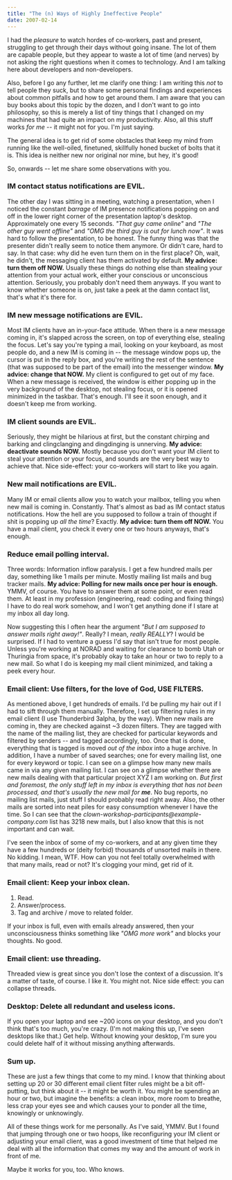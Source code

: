 ```yaml
---
title: "The (n) Ways of Highly Ineffective People"
date: 2007-02-14
---
```


I had the _pleasure_ to watch hordes of co-workers, past and present,
struggling to get through their days without going insane. The lot of them are capable people, but they appear to waste a lot of time (and nerves) by not asking the right questions when it comes to technology. And I am talking here about developers and non-developers.

Also, before I go any further, let me clarify one thing: I am writing this _not_ to tell people they suck, but to share some personal findings and experiences about common pitfalls and how to get around them. I am aware that you can buy books about this topic by the dozen, and I don't want to go into philosophy, so this is merely a list of tiny things that I changed on my machines that had quite an impact on my productivity. Also, all this stuff works _for me_ -- it might not for you. I'm just saying.

The general idea is to get rid of some obstacles that keep my mind from running like the well-oiled, finetuned, skillfully honed bucket of bolts that it is. This idea is neither new nor original nor mine, but hey, it's good!

So, onwards -- let me share some observations with you.

### IM contact status notifications are EVIL.

The other day I was sitting in a meeting, watching a presentation, when I noticed the constant _barrage_ of IM presence notifications popping on and off in the lower right corner of the presentation laptop's desktop. Approximately one every 15 seconds. _"That guy came online"_ and _"The other guy went offline"_ and _"OMG the third guy is out for lunch now"_. It was hard to follow the presentation, to be honest. The funny thing was that the presenter didn't really seem to notice them anymore. Or didn't care, hard to say. In that case: why did he even turn them on in the first place? Oh, wait, he didn't, the messaging client has them activated by default. **My advice: turn them off NOW.** Usually these things do nothing else than stealing your attention from your actual work, either your conscious or unconscious attention. Seriously, you probably don't need them anyways. If you want to know whether someone is on, just take a peek at the damn contact list, that's what it's there for.

### IM new message notifications are EVIL.

Most IM clients have an in-your-face attitude. When there is a new message coming in, it's slapped across the screen, on top of everything else, stealing the focus. Let's say you're typing a mail, looking on your keyboard, as most people do, and a new IM is coming in -- the message window pops up, the cursor is put in the reply box, and you're writing the rest of the sentence (that was supposed to be part of the email) into the messenger window. **My advice:
change that NOW.** My client is configured to get out of my face. When a new message is received, the window is either popping up in the very background of the desktop, not stealing focus, or it is opened minimized in the taskbar.
That's enough. I'll see it soon enough, and it doesn't keep me from working.

### IM client sounds are EVIL.

Seriously, they might be hilarious at first, but the constant chirping and barking and clingclanging and dingdinging is unnerving. **My advice:
deactivate sounds NOW.** Mostly because you don't want your IM client to steal your attention or your focus, and sounds are the very best way to achieve that. Nice side-effect: your co-workers will start to like you again.

### New mail notifications are EVIL.

Many IM or email clients allow you to watch your mailbox, telling you when new mail is coming in. Constantly. That's almost as bad as IM contact status notifications. How the hell are you supposed to follow a train of thought if shit is popping up _all the time_? Exactly. **My advice: turn them off NOW.**
You have a mail client, you check it every one or two hours anyways, that's enough.

### Reduce email polling interval.

Three words: Information inflow paralysis. I get a few hundred mails per day,
something like 1 mails per minute. Mostly mailing list mails and bug tracker mails. **My advice: Polling for new mails once per hour is enough.** YMMV, of course. You have to answer them at some point, or even read them. At least in my profession (engineering, read: coding and fixing things) I have to do real work somehow, and I won't get anything done if I stare at my inbox all day long.

Now suggesting this I often hear the argument _"But I am supposed to answer mails right away!"_. Really? I mean, _really REALLY_? I would be surprised. If I had to venture a guess I'd say that isn't true for most people. Unless you're working at NORAD and waiting for clearance to bomb Utah or Thuringia from space, it's probably okay to take an hour or two to reply to a new mail.
So what I do is keeping my mail client minimized, and taking a peek every hour.

### Email client: Use filters, for the love of God, USE FILTERS.

As mentioned above, I get hundreds of emails. I'd be pulling my hair out if I had to sift through them manually. Therefore, I set up filtering rules in my email client (I use Thunderbird 3alpha, by the way). When new mails are coming in, they are checked against ~3 dozen filters. They are tagged with the name of the mailing list, they are checked for particular keywords and filtered by senders -- and tagged accordingly, too. Once that is done, everything that is tagged is moved _out of the inbox_ into a huge archive. In addition, I have a number of saved searches; one for every mailing list, one for every keyword or topic. I can see on a glimpse how many new mails came in via any given mailing list. I can see on a glimpse whether there are new mails dealing with that particular project XYZ I am working on. _But first and foremost, the only stuff left in my inbox is everything that has not been processed, and that's usually the new mail for **me**_. No bug reports, no mailing list mails, just stuff I should probably read right away. Also, the other mails are sorted into neat piles for easy consumption whenever I have the time. So I can see that the _clown-workshop-participants@example-company.com_ list has 3218 new mails,
but I also know that this is not important and can wait.

I've seen the inbox of some of my co-workers, and at any given time they have a few hundreds or (deity forbid) thousands of unsorted mails in there. No kidding. I mean, WTF. How can you not feel totally overwhelmed with that many mails, read or not? It's clogging your mind, get rid of it.

### Email client: Keep your inbox clean.

1. Read.
2. Answer/process.
3. Tag and archive / move to related folder.

If your inbox is full, even with emails already answered, then your unconsciousness thinks something like _"OMG more work"_ and blocks your thoughts. No good.

### Email client: use threading.

Threaded view is great since you don't lose the context of a discussion. It's a matter of taste, of course. I like it. You might not. Nice side effect: you can collapse threads.

### Desktop: Delete all redundant and useless icons.

If you open your laptop and see ~200 icons on your desktop, and you don't think that's too much, you're crazy. (I'm not making this up, I've seen desktops like that.) Get help. Without knowing your desktop, I'm sure you could delete half of it without missing anything afterwards.

### Sum up.

These are just a few things that come to my mind. I know that thinking about setting up 20 or 30 different email client filter rules might be a bit off-
putting, but think about it -- it might be worth it. You might be spending an hour or two, but imagine the benefits: a clean inbox, more room to breathe,
less crap your eyes see and which causes your to ponder all the time,
knowingly or unknowingly.

All of these things work for me personally. As I've said, YMMV. But I found that jumping through one or two hoops, like reconfiguring your IM client or adjusting your email client, was a good investment of time that helped me deal with all the information that comes my way and the amount of work in front of me.

Maybe it works for you, too. Who knows.

